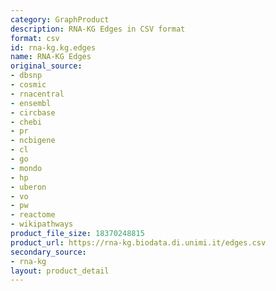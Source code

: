 ```yaml
---
category: GraphProduct
description: RNA-KG Edges in CSV format
format: csv
id: rna-kg.kg.edges
name: RNA-KG Edges
original_source:
- dbsnp
- cosmic
- rnacentral
- ensembl
- circbase
- chebi
- pr
- ncbigene
- cl
- go
- mondo
- hp
- uberon
- vo
- pw
- reactome
- wikipathways
product_file_size: 18370248815
product_url: https://rna-kg.biodata.di.unimi.it/edges.csv
secondary_source:
- rna-kg
layout: product_detail
---
```

